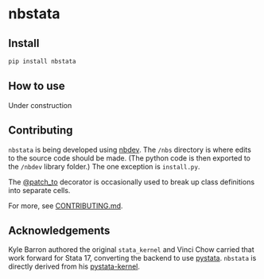 nbstata
================

<!-- WARNING: THIS FILE WAS AUTOGENERATED! DO NOT EDIT! -->

## Install

``` sh
pip install nbstata
```

## How to use

Under construction

## Contributing

`nbstata` is being developed using [nbdev](https://nbdev.fast.ai/). The
`/nbs` directory is where edits to the source code should be made. (The
python code is then exported to the `/nbdev` library folder.) The one
exception is `install.py`.

The [@patch_to](https://fastcore.fast.ai/basics.html#patch_to) decorator
is occasionally used to break up class definitions into separate cells.

For more, see
[CONTRIBUTING.md](https://github.com/hugetim/nbstata/blob/master/CONTRIBUTING.md).

## Acknowledgements

Kyle Barron authored the original `stata_kernel` and Vinci Chow carried
that work forward for Stata 17, converting the backend to use
[pystata](https://www.stata.com/python/pystata/). `nbstata` is directly
derived from his
[pystata-kernel](https://github.com/ticoneva/pystata-kernel).
